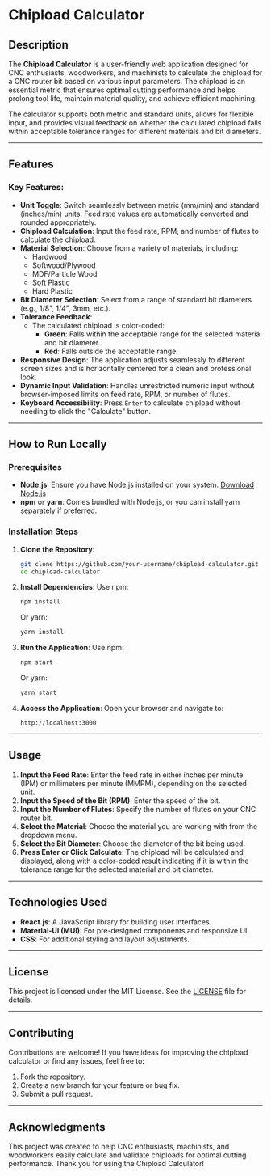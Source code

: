 # Chipload Calculator

## Description
The **Chipload Calculator** is a user-friendly web application designed for CNC enthusiasts, woodworkers, and machinists to calculate the chipload for a CNC router bit based on various input parameters. The chipload is an essential metric that ensures optimal cutting performance and helps prolong tool life, maintain material quality, and achieve efficient machining.

The calculator supports both metric and standard units, allows for flexible input, and provides visual feedback on whether the calculated chipload falls within acceptable tolerance ranges for different materials and bit diameters.

---

## Features
### Key Features:
- **Unit Toggle**: Switch seamlessly between metric (mm/min) and standard (inches/min) units. Feed rate values are automatically converted and rounded appropriately.
- **Chipload Calculation**: Input the feed rate, RPM, and number of flutes to calculate the chipload.
- **Material Selection**: Choose from a variety of materials, including:
  - Hardwood
  - Softwood/Plywood
  - MDF/Particle Wood
  - Soft Plastic
  - Hard Plastic
- **Bit Diameter Selection**: Select from a range of standard bit diameters (e.g., 1/8", 1/4", 3mm, etc.).
- **Tolerance Feedback**: 
  - The calculated chipload is color-coded:
    - **Green**: Falls within the acceptable range for the selected material and bit diameter.
    - **Red**: Falls outside the acceptable range.
- **Responsive Design**: The application adjusts seamlessly to different screen sizes and is horizontally centered for a clean and professional look.
- **Dynamic Input Validation**: Handles unrestricted numeric input without browser-imposed limits on feed rate, RPM, or number of flutes.
- **Keyboard Accessibility**: Press `Enter` to calculate chipload without needing to click the "Calculate" button.

---

## How to Run Locally

### Prerequisites
- **Node.js**: Ensure you have Node.js installed on your system. [Download Node.js](https://nodejs.org/)
- **npm** or **yarn**: Comes bundled with Node.js, or you can install yarn separately if preferred.

### Installation Steps
1. **Clone the Repository**:
   ```bash
   git clone https://github.com/your-username/chipload-calculator.git
   cd chipload-calculator
   ```

2. **Install Dependencies**:
   Use npm:
   ```bash
   npm install
   ```
   Or yarn:
   ```bash
   yarn install
   ```

3. **Run the Application**:
   Use npm:
   ```bash
   npm start
   ```
   Or yarn:
   ```bash
   yarn start
   ```

4. **Access the Application**:
   Open your browser and navigate to:
   ```
   http://localhost:3000
   ```

---

## Usage
1. **Input the Feed Rate**: Enter the feed rate in either inches per minute (IPM) or millimeters per minute (MMPM), depending on the selected unit.
2. **Input the Speed of the Bit (RPM)**: Enter the speed of the bit.
3. **Input the Number of Flutes**: Specify the number of flutes on your CNC router bit.
4. **Select the Material**: Choose the material you are working with from the dropdown menu.
5. **Select the Bit Diameter**: Choose the diameter of the bit being used.
6. **Press Enter or Click Calculate**: The chipload will be calculated and displayed, along with a color-coded result indicating if it is within the tolerance range for the selected material and bit diameter.

---

## Technologies Used
- **React.js**: A JavaScript library for building user interfaces.
- **Material-UI (MUI)**: For pre-designed components and responsive UI.
- **CSS**: For additional styling and layout adjustments.

---

## License
This project is licensed under the MIT License. See the [LICENSE](LICENSE) file for details.

---

## Contributing
Contributions are welcome! If you have ideas for improving the chipload calculator or find any issues, feel free to:
1. Fork the repository.
2. Create a new branch for your feature or bug fix.
3. Submit a pull request.

---

## Acknowledgments
This project was created to help CNC enthusiasts, machinists, and woodworkers easily calculate and validate chiploads for optimal cutting performance. Thank you for using the Chipload Calculator!
